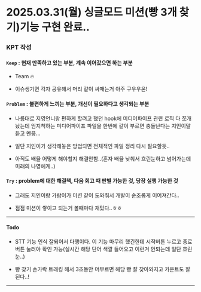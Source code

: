 # 2025.03.31(월) 싱글모드 미션(빵 3개 찾기)기능 구현 완료..

### KPT 작성

#### `Keep` : 현재 만족하고 있는 부분, 계속 이어갔으면 하는 부분

- Team 🔥

- 이슈생기면 각자 공유해서 머리 같이 싸매는거 아주 구우우욷!

#### `Problem` : 불편하게 느끼는 부분, 개선이 필요하다고 생각되는 부분

- 나름대로 지영언니랑 편하게 할려고 했던 hook에 미디어파이프 관련 로직 다 쪼개놨는데 엄지척하는 미디어파이프 파일을 한번에 같이 부르면 충돌난다는 지인이말 듣고 멘붕...

- 일단 지인이가 생각해놓은 방법되면 전체적인 파일 정리 다시 필요할듯..

- 아직도 배율 어떻게 해야할지 해결안함..(혼자 배율 낮춰서 흐린눈하고 넘어가는데 미래의 나영에게..)


#### `Try` : problem에 대한 해결책, 다음 회고 때 판별 가능한 것, 당장 실행 가능한 것

- 그래도 지인이랑 가람이가 미션 같이 도와줘서 개발이 순조롭게 이어져간다..

- 점점 미션이 쌓이고 되는거 볼때마다 재밌다..ㅎㅎ

---

#### Todo

- STT 기능 인식 잘되어서 다행이다. 이 기능 마무리 했긴한데 시작버튼 누르고 종료 버튼 눌러야 확인 가능(실시간 해당 단어 색깔 들어오고 이런거 안되는데 일단 흐린눈..)

- 빵 찾기 손가락 트래킹 해서 3초동안 머무르면 해당 빵 잘 찾아와지고 카운트도 잘된다..!

---



